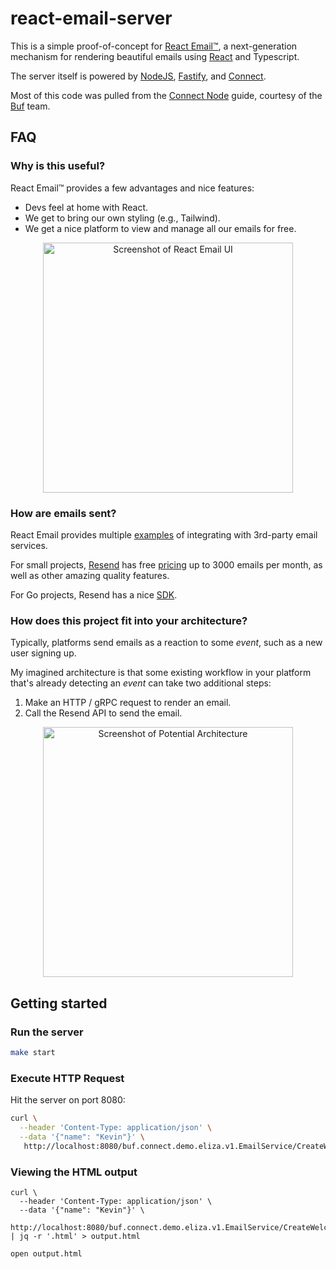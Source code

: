 # react-email-server

This is a simple proof-of-concept for [React Email™][react-email-url], a
next-generation mechanism for rendering beautiful emails using
[React][react-url] and Typescript.

The server itself is powered by [NodeJS][nodejs-url], [Fastify][fastify-url],
and [Connect][connect-url].

Most of this code was pulled from the [Connect Node][connect-node-url] guide,
courtesy of the [Buf][buf-url] team.

## FAQ

### Why is this useful?

React Email™ provides a few advantages and nice features:

- Devs feel at home with React.
- We get to bring our own styling (e.g., Tailwind).
- We get a nice platform to view and manage all our emails for free.

<p align="center">
<img width="400" alt="Screenshot of React Email UI" src="https://github.com/kevinmichaelchen/react-email-server/assets/5129994/fb5067ed-d4a8-4ae5-9b41-9bbcf75c2583">
</p>

### How are emails sent?

React Email provides multiple [examples][react-email-integrations-url] of
integrating with 3rd-party email services.

For small projects, [Resend][resend-url] has free [pricing][resend-pricing-url]
up to 3000 emails per month, as well as other amazing quality features.

For Go projects, Resend has a nice [SDK][resend-docs-go-url].

### How does this project fit into your architecture?

Typically, platforms send emails as a reaction to some _event_, such as a new
user signing up.

My imagined architecture is that some existing workflow in your platform that's
already detecting an _event_ can take two additional steps:

1. Make an HTTP / gRPC request to render an email.
2. Call the Resend API to send the email.

<p align="center">
<img width="400" alt="Screenshot of Potential Architecture" src="https://github.com/kevinmichaelchen/react-email-server/assets/5129994/6d882ea1-e34f-4d2c-9367-ca1d50819fbb">
</p>

## Getting started

### Run the server

```bash
make start
```

### Execute HTTP Request

Hit the server on port 8080:

```bash
curl \
  --header 'Content-Type: application/json' \
  --data '{"name": "Kevin"}' \
   http://localhost:8080/buf.connect.demo.eliza.v1.EmailService/CreateWelcomeEmail
```

### Viewing the HTML output

```shell
curl \
  --header 'Content-Type: application/json' \
  --data '{"name": "Kevin"}' \
   http://localhost:8080/buf.connect.demo.eliza.v1.EmailService/CreateWelcomeEmail | jq -r '.html' > output.html

open output.html
```

[buf-url]: https://buf.build/
[connect-url]: https://connect.build/
[connect-node-url]: https://connect.build/docs/node/getting-started/
[fastify-url]: https://www.fastify.io/
[nodejs-url]: https://nodejs.org/en
[react-url]: https://react.dev/
[react-email-integrations-url]: https://react.email/docs/integrations/overview
[react-email-url]: https://react.email/
[resend-docs-go-url]: https://resend.com/docs/send-with-go
[resend-url]: https://resend.com
[resend-pricing-url]: https://resend.com/pricing
